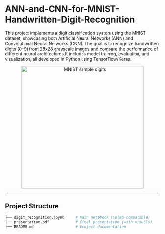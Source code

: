 # ANN-and-CNN-for-MNIST-Handwritten-Digit-Recognition
This project implements a digit classification system using the MNIST dataset, showcasing both Artificial Neural Networks (ANN) and Convolutional Neural Networks (CNN). The goal is to recognize handwritten digits (0–9) from 28x28 grayscale images and compare the performance of different neural architectures.It includes model training, evaluation, and visualization, all developed in Python using TensorFlow/Keras.

<p align="center">
  <img src="https://upload.wikimedia.org/wikipedia/commons/2/27/MnistExamples.png" width="400" alt="MNIST sample digits">
</p>

---

##  Project Structure

```bash
├── digit_recognition.ipynb     # Main notebook (Colab-compatible)
├── presentation.pdf            # Final presentation (with visuals)
├── README.md                   # Project documentation
